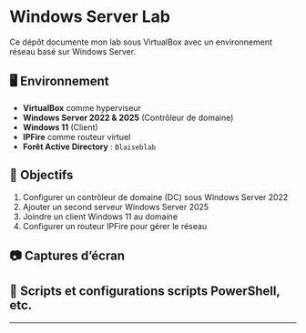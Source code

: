 # Windows Server Lab

Ce dépôt documente mon lab sous VirtualBox avec un environnement réseau basé sur Windows Server.

## 🖥️ Environnement

- **VirtualBox** comme hyperviseur
- **Windows Server 2022 & 2025** (Contrôleur de domaine)
- **Windows 11** (Client)
- **IPFire** comme routeur virtuel
- **Forêt Active Directory** : `Blaiseblab`

## 📌 Objectifs

1. Configurer un contrôleur de domaine (DC) sous Windows Server 2022
2. Ajouter un second serveur Windows Server 2025
3. Joindre un client Windows 11 au domaine
4. Configurer un routeur IPFire pour gérer le réseau

## 📷 Captures d’écran


## 🔧 Scripts et configurations scripts PowerShell, etc.



---
